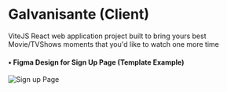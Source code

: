 # Galvanisante (Client)
ViteJS React web application project built to bring yours best Movie/TVShows moments that you'd like to watch one more time

#### • Figma Design for Sign Up Page (Template Example)
![Sign up Page](https://github.com/daoraCode/galvanisante-client/assets/47704495/22706ac6-02ed-4f7d-8472-c7c97186eb1e)
